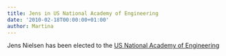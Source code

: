 ```yaml
---
title: Jens in US National Academy of Engineering
date: '2010-02-18T00:00:00+01:00'
author: Martina
---
```

Jens Nielsen has been elected to the [US National Academy of Engineering](http://www8.nationalacademies.org/onpinews/newsitem.aspx?RecordID=02172010)
